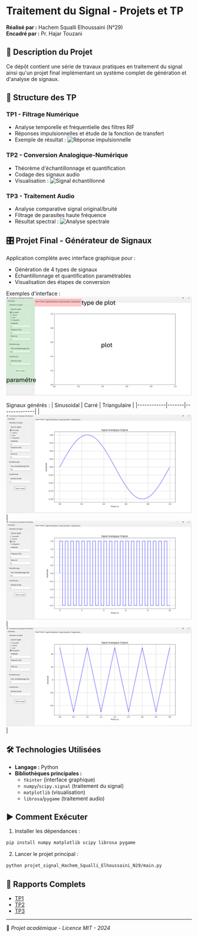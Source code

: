 # Traitement du Signal - Projets et TP

**Réalisé par :** Hachem Squalli Elhoussaini (N°29)  
**Encadré par :** Pr. Hajar Touzani  



## 📌 Description du Projet
Ce dépôt contient une série de travaux pratiques en traitement du signal ainsi qu'un projet final implémentant un système complet de génération et d'analyse de signaux.

## 📂 Structure des TP

### TP1 - Filtrage Numérique
- Analyse temporelle et fréquentielle des filtres RIF
- Réponses impulsionnelles et étude de la fonction de transfert
- Exemple de résultat :
  ![Réponse impulsionnelle](Hachem_Squalli_Elhoussaini_N°29_TP1_Compte_rendu/code-1-image/1.png)

### TP2 - Conversion Analogique-Numérique
- Théorème d'échantillonnage et quantification
- Codage des signaux audio
- Visualisation :
  ![Signal échantillonné](Hachem_Squalli_Elhoussaini_N°29_TP2_Compte_rendu/code1.png)

### TP3 - Traitement Audio
- Analyse comparative signal original/bruité
- Filtrage de parasites haute fréquence
- Résultat spectral :
  ![Analyse spectrale](Hachem_Squalli_Elhoussaini_N°29_TP3_Compte_rendu/code3_visualisation_1000.png)

## 🎛 Projet Final - Générateur de Signaux
Application complète avec interface graphique pour :
- Génération de 4 types de signaux
- Échantillonnage et quantification paramétrables
- Visualisation des étapes de conversion

Exemples d'interface :
![Interface principale](projet_signal_Hachem_Squalli_Elhoussaini_N29/PHOTO_projet_signal_Hachem_Squalli_Elhoussaini_N29/projet.png)

Signaux générés :
| Sinusoidal | Carré | Triangulaire |
|------------|-------|--------------|
| ![Sinus](projet_signal_Hachem_Squalli_Elhoussaini_N29/PHOTO_projet_signal_Hachem_Squalli_Elhoussaini_N29/signal_original_sinuisoidal.png) | ![Carré](projet_signal_Hachem_Squalli_Elhoussaini_N29/PHOTO_projet_signal_Hachem_Squalli_Elhoussaini_N29/signal_original_carre.png) | ![Triangle](projet_signal_Hachem_Squalli_Elhoussaini_N29/PHOTO_projet_signal_Hachem_Squalli_Elhoussaini_N29/signal_original_triangulaire.png) |

## 🛠 Technologies Utilisées
- **Langage :** Python
- **Bibliothèques principales :**
  - `tkinter` (interface graphique)
  - `numpy`/`scipy.signal` (traitement du signal)
  - `matplotlib` (visualisation)
  - `librosa`/`pygame` (traitement audio)

## ▶ Comment Exécuter
1. Installer les dépendances :
```bash
pip install numpy matplotlib scipy librosa pygame
```
2. Lancer le projet principal :
```bash
python projet_signal_Hachem_Squalli_Elhoussaini_N29/main.py
```

## 📝 Rapports Complets
- [TP1](Hachem_Squalli_Elhoussaini_N°29_TP1_Compte_rendu/Hachem_Squalli_Elhoussaini_N°29_TP1_Compte_rendu.pdf)
- [TP2](Hachem_Squalli_Elhoussaini_N°29_TP2_Compte_rendu/Hachem_Squalli_Elhoussaini_N°29_TP2_Compte_rendu.pdf)
- [TP3](Hachem_Squalli_Elhoussaini_N°29_TP3_Compte_rendu/Hachem_Squalli_Elhoussaini_N°29_TP3_Compte_rendu.pdf)

---

🔹 *Projet académique - Licence MIT - 2024*
